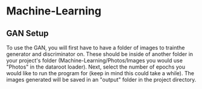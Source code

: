 # Machine-Learning

## GAN Setup
To use the GAN, you will first have to have a folder of images to trainthe generator and discriminator on. These should be inside of another folder in your project's folder (Machine-Learning/Photos/Images you would use "Photos" in the dataroot loader). Next, select the number of epochs you would like to run the program for (keep in mind this could take a while). The images generated will be saved in an "output" folder in the project directory. 
